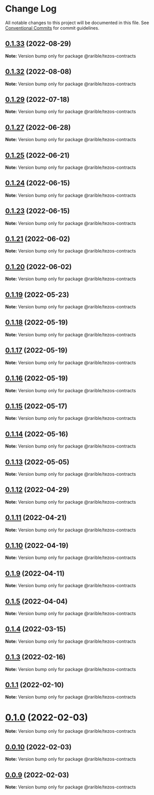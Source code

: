# Change Log

All notable changes to this project will be documented in this file.
See [Conventional Commits](https://conventionalcommits.org) for commit guidelines.

## [0.1.33](https://github.com/rarible/tezos-sdk/compare/v0.1.32...v0.1.33) (2022-08-29)

**Note:** Version bump only for package @rarible/tezos-contracts





## [0.1.32](https://github.com/rarible/tezos-sdk/compare/v0.1.31...v0.1.32) (2022-08-08)

**Note:** Version bump only for package @rarible/tezos-contracts





## [0.1.29](https://github.com/rarible/tezos-sdk/compare/v0.1.28...v0.1.29) (2022-07-18)

**Note:** Version bump only for package @rarible/tezos-contracts





## [0.1.27](https://github.com/rarible/tezos-sdk/compare/v0.1.26...v0.1.27) (2022-06-28)

**Note:** Version bump only for package @rarible/tezos-contracts





## [0.1.25](https://github.com/rarible/tezos-sdk/compare/v0.1.24...v0.1.25) (2022-06-21)

**Note:** Version bump only for package @rarible/tezos-contracts





## [0.1.24](https://github.com/rarible/tezos-sdk/compare/v0.1.23...v0.1.24) (2022-06-15)

**Note:** Version bump only for package @rarible/tezos-contracts





## [0.1.23](https://github.com/rarible/tezos-sdk/compare/v0.1.22...v0.1.23) (2022-06-15)

**Note:** Version bump only for package @rarible/tezos-contracts





## [0.1.21](https://github.com/rarible/tezos-sdk/compare/v0.1.20...v0.1.21) (2022-06-02)

**Note:** Version bump only for package @rarible/tezos-contracts





## [0.1.20](https://github.com/rarible/tezos-sdk/compare/v0.1.19...v0.1.20) (2022-06-02)

**Note:** Version bump only for package @rarible/tezos-contracts





## [0.1.19](https://github.com/rarible/tezos-sdk/compare/v0.1.18...v0.1.19) (2022-05-23)

**Note:** Version bump only for package @rarible/tezos-contracts





## [0.1.18](https://github.com/rarible/tezos-sdk/compare/v0.1.17...v0.1.18) (2022-05-19)

**Note:** Version bump only for package @rarible/tezos-contracts





## [0.1.17](https://github.com/rarible/tezos-sdk/compare/v0.1.16...v0.1.17) (2022-05-19)

**Note:** Version bump only for package @rarible/tezos-contracts





## [0.1.16](https://github.com/rarible/tezos-sdk/compare/v0.1.15...v0.1.16) (2022-05-19)

**Note:** Version bump only for package @rarible/tezos-contracts





## [0.1.15](https://github.com/rarible/tezos-sdk/compare/v0.1.14...v0.1.15) (2022-05-17)

**Note:** Version bump only for package @rarible/tezos-contracts





## [0.1.14](https://github.com/rarible/tezos-sdk/compare/v0.1.13...v0.1.14) (2022-05-16)

**Note:** Version bump only for package @rarible/tezos-contracts





## [0.1.13](https://github.com/rarible/tezos-sdk/compare/v0.1.12...v0.1.13) (2022-05-05)

**Note:** Version bump only for package @rarible/tezos-contracts





## [0.1.12](https://github.com/rarible/tezos-sdk/compare/v0.1.11...v0.1.12) (2022-04-29)

**Note:** Version bump only for package @rarible/tezos-contracts





## [0.1.11](https://github.com/rarible/tezos-sdk/compare/v0.1.10...v0.1.11) (2022-04-21)

**Note:** Version bump only for package @rarible/tezos-contracts





## [0.1.10](https://github.com/rarible/tezos-sdk/compare/v0.1.9...v0.1.10) (2022-04-19)

**Note:** Version bump only for package @rarible/tezos-contracts





## [0.1.9](https://github.com/rarible/tezos-sdk/compare/v0.1.8...v0.1.9) (2022-04-11)

**Note:** Version bump only for package @rarible/tezos-contracts





## [0.1.5](https://github.com/rarible/tezos-sdk/compare/v0.1.4...v0.1.5) (2022-04-04)

**Note:** Version bump only for package @rarible/tezos-contracts





## [0.1.4](https://github.com/rarible/tezos-sdk/compare/v0.1.3...v0.1.4) (2022-03-15)

**Note:** Version bump only for package @rarible/tezos-contracts





## [0.1.3](https://github.com/rarible/tezos-sdk/compare/v0.1.2...v0.1.3) (2022-02-16)

**Note:** Version bump only for package @rarible/tezos-contracts





## [0.1.1](https://github.com/rarible/tezos-sdk/compare/v0.1.0...v0.1.1) (2022-02-10)

**Note:** Version bump only for package @rarible/tezos-contracts





# [0.1.0](https://github.com/rarible/tezos-sdk/compare/v0.0.10...v0.1.0) (2022-02-03)

**Note:** Version bump only for package @rarible/tezos-contracts






## [0.0.10](https://github.com/rarible/tezos-sdk/compare/v0.0.9...v0.0.10) (2022-02-03)

**Note:** Version bump only for package @rarible/tezos-contracts





## [0.0.9](https://github.com/rarible/tezos-sdk/compare/v0.0.8...v0.0.9) (2022-02-03)

**Note:** Version bump only for package @rarible/tezos-contracts
